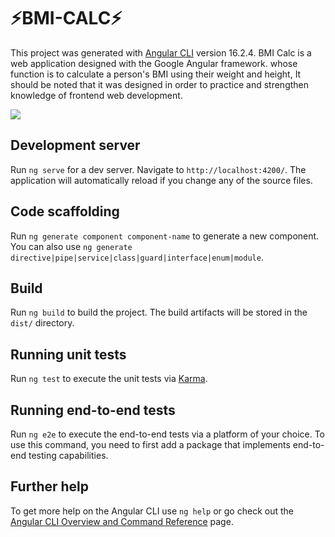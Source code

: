 # ⚡BMI-CALC⚡

This project was generated with [Angular CLI](https://github.com/angular/angular-cli) version 16.2.4. BMI Calc is a web application designed with the Google Angular framework. whose function is to calculate a person's BMI using their weight and height, It should be noted that it was designed in order to practice and strengthen knowledge of frontend web development.

 <img src="https://media2.giphy.com/media/qgQUggAC3Pfv687qPC/giphy.gif"> 


## Development server

Run `ng serve` for a dev server. Navigate to `http://localhost:4200/`. The application will automatically reload if you change any of the source files.

## Code scaffolding

Run `ng generate component component-name` to generate a new component. You can also use `ng generate directive|pipe|service|class|guard|interface|enum|module`.

## Build

Run `ng build` to build the project. The build artifacts will be stored in the `dist/` directory.

## Running unit tests

Run `ng test` to execute the unit tests via [Karma](https://karma-runner.github.io).

## Running end-to-end tests

Run `ng e2e` to execute the end-to-end tests via a platform of your choice. To use this command, you need to first add a package that implements end-to-end testing capabilities.

## Further help

To get more help on the Angular CLI use `ng help` or go check out the [Angular CLI Overview and Command Reference](https://angular.io/cli) page.
